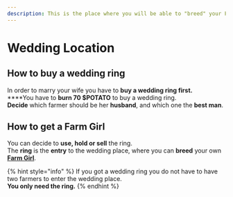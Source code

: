 ```yaml
---
description: This is the place where you will be able to "breed" your Farm Girl.
---
```


# Wedding Location

## How to buy a wedding ring

In order to marry your wife you have to **buy a wedding ring first.** \
****You have to **burn 70 $POTATO** to buy a wedding ring. \
**Decide** which farmer should be her **husband**, and which one the **best man**.&#x20;

## How to get a Farm Girl

You can decide to **use, hold or sell** the ring. \
The **ring** is the **entry** to the wedding place, where you can **breed** your own[ **Farm Girl**](../characters/farm-girl.md).

{% hint style="info" %}
If you got a wedding ring you do not have to have two farmers to enter the wedding place. \
**You only need the ring.**
{% endhint %}
